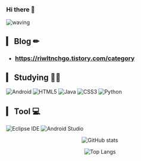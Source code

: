 ### Hi there 👋

![waving](https://capsule-render.vercel.app/api?type=waving&height=200&text=WELCOME!&fontAlign=70&fontAlignY=40&color=gradient)

## ▎ Blog ✏
- ### https://riwltnchgo.tistory.com/category



## ▎ Studying 🤸‍♀️
![Android](https://img.shields.io/badge/Android-3DDC84.svg?&style=for-the-badge&logo=Android&logoColor=white)
![HTML5](https://img.shields.io/badge/html5-%23E34F26.svg?style=for-the-badge&logo=html5&logoColor=white)
![Java](https://img.shields.io/badge/java-%23ED8B00.svg?style=for-the-badge&logo=java&logoColor=white)
![CSS3](https://img.shields.io/badge/CSS3-1572B6.svg?&style=for-the-badge&logo=CSS3&logoColor=white)
![Python](https://img.shields.io/badge/Python-3776AB.svg?&style=for-the-badge&logo=Python&logoColor=white)


## ▎ Tool 💻
 
![Eclipse IDE](https://img.shields.io/badge/Eclipse%20IDE-2C2255.svg?&style=for-the-badge&logo=Eclipse%20IDE&logoColor=white)
![Android Studio](https://img.shields.io/badge/Android%20Studio-3DDC84.svg?&style=for-the-badge&logo=Android%20Studio&logoColor=white)
<p>
 
 </p>
<div align="center">
 
![GitHub stats](https://github-readme-stats-sand-six-91.vercel.app/api?username=riwltnchgo0625&show_icons=true&count_private=true&line_height=24&theme=highcontrast&hide=stars)

![Top Langs](https://github-readme-stats.vercel.app/api/top-langs/?username=riwltnchgo0625&layout=compact&theme=highcontrast)
 
</div>
